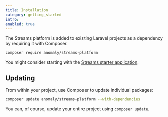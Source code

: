 ```yaml
---
title: Installation
category: getting_started
intro:
enabled: true
---
```


The Streams platform is added to existing Laravel projects as a dependency by requiring it with Composer.

```bash
composer require anomaly/streams-platform
```

You might consider starting with the [Streams starter application](/docs/installation).

## Updating

From within your project, use Composer to update individual packages:

```bash
composer update anomaly/streams-platform --with-dependencies
```

You can, of course, update your entire project using `composer update`.
